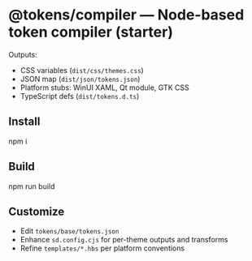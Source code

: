 # @tokens/compiler — Node-based token compiler (starter)
Outputs:
- CSS variables (`dist/css/themes.css`)
- JSON map (`dist/json/tokens.json`)
- Platform stubs: WinUI XAML, Qt module, GTK CSS
- TypeScript defs (`dist/tokens.d.ts`)

## Install
npm i

## Build
npm run build

## Customize
- Edit `tokens/base/tokens.json`
- Enhance `sd.config.cjs` for per-theme outputs and transforms
- Refine `templates/*.hbs` per platform conventions
